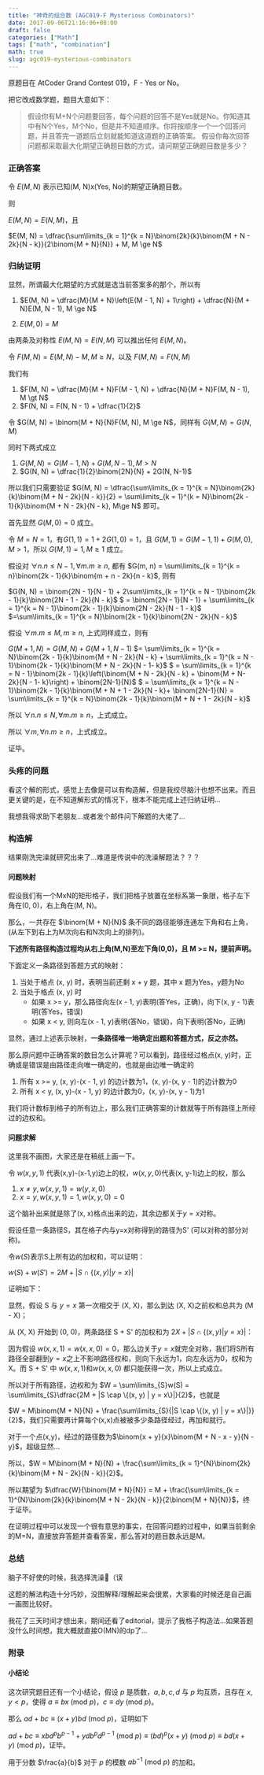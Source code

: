 ```yaml
---
title: "神奇的组合数 (AGC019-F Mysterious Combinators)"
date: 2017-09-06T21:16:06+08:00
draft: false
categories: ["Math"]
tags: ["math", "combination"]
math: true
slug: agc019-mysterious-combinators
---
```


原题目在 AtCoder Grand Contest 019，F - Yes or No。

把它改成数学题，题目大意如下：

> 假设你有M+N个问题要回答，每个问题的回答不是Yes就是No。你知道其中有N个Yes，M个No，但是并不知道顺序。你将按顺序一个一个回答问题，并且答完一道题后立刻就能知道这道题的正确答案。
> 假设你每次回答问题都采取最大化期望正确题目数的方式，请问期望正确题目数是多少？

<!--more-->

### 正确答案

令 $E(M, N)$ 表示已知(M, N)x(Yes, No)的期望正确题目数。

则

$E(M, N) = E(N, M)$，且

$E(M, N) = \dfrac{\sum\limits_{k = 1}^{k = N}\binom{2k}{k}\binom{M + N - 2k}{N - k}}{2\binom{M + N}{N}} + M, M \ge N$

### 归纳证明

显然，所谓最大化期望的方式就是选当前答案多的那个，所以有

1. $E(M, N) = \dfrac{M}{M + N}\left(E(M - 1, N) + 1\right) + \dfrac{N}{M + N}E(M, N - 1), M \ge N$

2. $E(M, 0) = M$

由两条及对称性 $E(M, N) = E(N, M)$ 可以推出任何 $E(M, N)$。

令 $F(M, N) = E(M, N) - M, M \ge N$，以及 $F(M, N) = F(N, M)$

我们有 

1. $F(M, N) = \dfrac{M}{M + N}F(M - 1, N) + \dfrac{N}{M + N}F(M, N - 1), M \gt N$
2. $F(N, N) = F(N, N - 1) + \dfrac{1}{2}$

令 $G(M, N) = \binom{M + N}{N}F(M, N), M \ge N$，同样有 $G(M, N) = G(N, M)$

同时下两式成立

1. $G(M, N) = G(M - 1, N) + G(M, N - 1), M \gt N$
2. $G(N, N) = \dfrac{1}{2}\binom{2N}{N} + 2G(N, N-1)$

所以我们只需要验证 $G(M, N) = \dfrac{\sum\limits_{k = 1}^{k = N}\binom{2k}{k}\binom{M + N - 2k}{N - k}}{2} = \sum\limits_{k = 1}^{k = N}\binom{2k - 1}{k}\binom{M + N - 2k}{N - k}, M\ge N$ 即可。

首先显然 $G(M, 0) = 0$ 成立。

令 $M = N = 1$，有$G(1, 1) = 1 + 2G(1, 0) = 1$，且 $G(M, 1) = G(M - 1, 1) + G(M, 0), M \gt 1$，所以 $G(M, 1) = 1, M \ge 1$ 成立。

假设对 $\forall n.n \le N - 1, \forall m.m\ge n$, 都有 $G(m, n) = \sum\limits_{k = 1}^{k = n}\binom{2k - 1}{k}\binom{m + n - 2k}{n - k}$, 则有

$G(N, N) = \binom{2N - 1}{N - 1} + 2\sum\limits_{k = 1}^{k = N - 1}\binom{2k - 1}{k}\binom{2N - 1 - 2k}{N - k}$
$ = \binom{2N - 1}{N - 1} + \sum\limits_{k = 1}^{k = N - 1}\binom{2k - 1}{k}\binom{2N - 2k}{N - 1 - k}$
$=\sum\limits_{k = 1}^{k = N}\binom{2k - 1}{k}\binom{2N - 2k}{N - k}$ 

假设 $\forall m. m \le M, m \ge n$, 上式同样成立，则有

$G(M + 1, N) = G(M, N) + G(M + 1, N - 1)$
$= \sum\limits_{k = 1}^{k = N}\binom{2k - 1}{k}\binom{M + N - 2k}{N - k} + \sum\limits_{k = 1}^{k = N - 1}\binom{2k - 1}{k}\binom{M + N - 2k}{N - 1- k}$
$ = \sum\limits_{k = 1}^{k = N - 1}\binom{2k - 1}{k}\left(\binom{M + N - 2k}{N - k} + \binom{M + N- 2k}{N - 1- k}\right) + \binom{2N-1}{N}$
$ = \sum\limits_{k = 1}^{k = N - 1}\binom{2k - 1}{k}\binom{M + N + 1 - 2k}{N - k}+  \binom{2N-1}{N} = \sum\limits_{k = 1}^{k = N}\binom{2k - 1}{k}\binom{M + N + 1 - 2k}{N - k}$

所以 $\forall n.n\le N, \forall m.m\ge n$，上式成立。

所以 $\forall m, \forall n.m \ge n$，上式成立。

证毕。


### 头疼的问题

看这个解的形式，感觉上去像是可以有构造解，但是我绞尽脑汁也想不出来。而且更关键的是，在不知道解形式的情况下，根本不能完成上述归纳证明...

我想我得求助下老朋友...或者发个邮件问下解题的大佬了...

### 构造解

结果刚洗完澡就研究出来了...难道是传说中的洗澡解题法？？？

#### 问题映射

假设我们有一个MxN的矩形格子，我们把格子放置在坐标系第一象限，格子左下角在(0, 0)，右上角在(M, N)。

那么，一共存在 $\binom{M + N}{N}$ 条不同的路径能够连通左下角和右上角，(从左下到右上为M次向右和N次向上的排列)。

**下述所有路径构造过程均从右上角(M,N)至左下角(0,0)，且 M >= N，提前声明。**

下面定义一条路径到答题方式的映射：

1. 当处于格点 (x, y) 时，表明当前还剩 x + y 题，其中 x 题为Yes，y题为No
2. 当处于格点 (x, y) 时
    + 如果 x >= y，那么路径向左(x - 1, y)表明(答Yes，正确)，向下(x, y - 1)表明(答Yes，错误)
    + 如果 x < y, 则向左(x - 1, y)表明(答No，错误)，向下表明(答No，正确)

显然，通过上述表示映射，**一条路径唯一地确定出题和答题方式，反之亦然。**

那么原问题中正确答案的数目怎么计算呢？可以看到，路径经过格点(x, y)时，正确或是错误是由路径走向唯一确定的，也就是由边唯一确定的

1. 所有 x >= y, (x, y)-(x - 1, y) 的边计数为1，(x, y)-(x, y - 1)的边计数为0
2. 所有 x < y, (x, y)-(x - 1, y) 的边计数为0，(x, y)-(x, y - 1)为1

我们将计数标到格子的所有边上，那么我们正确答案的计数就等于所有路径上所经过的边权和。

#### 问题求解

这里我不画图，大家还是在稿纸上画一下。

令 $w(x, y, 1)$ 代表(x,y)-(x-1,y)边上的权，$w(x, y, 0)$代表(x, y-1)边上的权，那么

1. $x \ne y, w(x, y, 1) = w(y, x, 0)$
2. $x = y, w(x, y, 1) = 1, w(x, y, 0) = 0$

这个脑补出来就是除了(x, x)格点出来的边，其余边都关于$y = x$对称。

假设任意一条路径S，其在格子内与y=x对称得到的路径为S' (可以对称的部分对称)。

令$w(S)$表示S上所有边的加权和，可以证明：

$w(S) + w(S')= 2M + |S \cap \{(x, y) | y = x\}|$

证明如下：

显然，假设 S 与 $y = x$ 第一次相交于 (X, X)，那么到达 (X, X)之前权和总共为 (M - X)；

从 (X, X) 开始到 (0, 0)，两条路径 S + S' 的加权和为 $2X + |S \cap \{(x, y) | y = x\}|$：

因为假设 $w(x,x,1)=w(x,x,0)=0$，那么边关于$y=x$就完全对称，我们将S所有路径全部翻到$y=x$之上不影响路径权和，则向下永远为1，向左永远为0，权和为X。而 S + S' 中 $w(x,x,1)$和$w(x,x,0)$ 都只能获得一次，所以上式成立。

所以对于所有路径，边权和为 $W = \sum\limits_{S}w(S) = \sum\limits_{S}\dfrac{2M + |S \cap \{(x, y) | y = x\}|}{2}$，也就是

$W = M\binom{M + N}{N} + \frac{\sum\limits_{S}{|S \cap \{(x, y) | y = x\}|}}{2}$，我们只需要再计算每个(x,x)点被被多少条路径经过，再加和就行。

对于一个点(x,y)，经过的路径数为$\binom{x + y}{x}\binom{M + N - x - y}{N - y}$，超级显然...

所以，$W = M\binom{M + N}{N} + \frac{\sum\limits_{k = 1}^{N}\binom{2k}{k}\binom{M + N - 2k}{N - k}}{2}$。

所以期望为 $\dfrac{W}{\binom{M + N}{N}} = M + \frac{\sum\limits_{k = 1}^{N}\binom{2k}{k}\binom{M + N - 2k}{N - k}}{2\binom{M + N}{N}}$，终于证毕。

在证明过程中可以发现一个很有意思的事实，在回答问题的过程中，如果当前剩余的M=N，直接放弃答题并查看答案，那么答对的题目数永远是M。

### 总结

脑子不好使的时候，我选择洗澡🛀（误

这题的解法构造十分巧妙，没图解释/理解起来会很累，大家看的时候还是自己画一画图比较好。

我花了三天时间才想出来，期间还看了editorial，提示了我格子构造法...如果答题没什么时间想，我大概就直接O(MN)的dp了...

### 附录

#### 小结论

这次研究题目还有一个小结论，假设 $p$ 是质数，$a, b, c, d$ 与 $p$ 均互质，且存在 $x, y \lt p$，使得 $a \equiv bx \ (\textrm{mod} \ p)$，$c \equiv dy \ (\textrm{mod} \ p)$。

那么 $ad + bc \equiv (x + y)bd \ (\textrm{mod} \ p)$，证明如下

$ad + bc \equiv xbd^pb^{p - 1} + ydb^pd^{p - 1} \ (\textrm{mod} \ p) \equiv (bd)^p(x + y) \ (\textrm{mod} \ p) \equiv bd(x + y) \ (\textrm{mod} \ p)$，证毕。

用于分数 $\frac{a}{b}$ 对于 $p$ 的模数 $ab^{-1} \ (\textrm{mod} \ p)$ 的加和。


